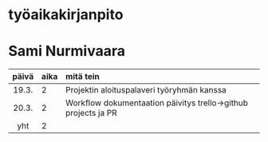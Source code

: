 # työaikakirjanpito
# Sami Nurmivaara

| päivä | aika | mitä tein  |
| :----:|:-----| :-----|
| 19.3. | 2    | Projektin aloituspalaveri työryhmän kanssa|
| 20.3. | 2    | Workflow dokumentaation päivitys trello->github projects ja PR|
| yht   | 2   | | 
